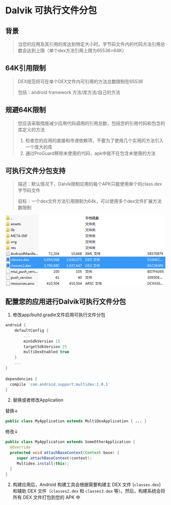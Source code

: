# Dalvik 可执行文件分包

## 背景

> 当您的应用及其引用的库达到特定大小时。字节码文件内的代码方法引用总数会达到上限（单个dex方法引用上限为65536=64K）

## 64K引用限制

> DEX规范将可在单个DEX文件内可引用的方法总数限制在65536
>
> 包括：android framework 方法/库方法/自己的方法

## 规避64K限制

> 您应该采取措施减少应用代码调用的引用总数，包括您的引用代码和包含的库定义的方法
>
> 1. 检查您的应用的直接和传递依赖项，不要为了使用几个实用的方法引入一个庞大的库
> 2. 通过ProGuard移除未使用的代码，apk中就不在包含未使用的方法

## 可执行文件分包支持

> 描述：默认情况下，Dalvik限制应用的每个APK只能使用单个的class.dex字节码文件
>
> 目标：一个dex文件方法引用限制为64k，可以使用多个dex文件扩展方法数限制

![2017-05-22_120002](.\media\2017-05-22_120002.png)



## 配置您的应用进行Dalvik可执行文件分包

1. 修改app/build.gradle文件启用可执行文件分包

```groovy
android {
    defaultConfig {
        ...
        minSdkVersion 15 
        targetSdkVersion 25
        multiDexEnabled true
    }
    ...
}

dependencies {
  compile 'com.android.support:multidex:1.0.1'
}
```

2. 替换或者修改Application

替换↓

```java
public class MyApplication extends MultiDexApplication { ... }
```

修改↓

```java
public class MyApplication extends SomeOtherApplication {
  @Override
  protected void attachBaseContext(Context base) {
     super.attachBaseContext(context);
     Multidex.install(this);
  }
}
```

2. 构建应用后，Android 构建工具会根据需要构建主 DEX 文件 (`classes.dex`) 和辅助 DEX 文件（`classes2.dex` 和 `classes3.dex` 等）。然后，构建系统会将所有 DEX 文件打包到您的 APK 中